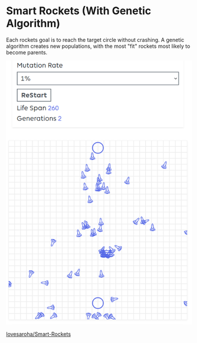 # Smart Rockets (With Genetic Algorithm)
Each rockets goal is to reach the target circle without crashing. A genetic algorithm creates new populations, with the most "fit" rockets most likely to become parents.

![image](https://raw.githubusercontent.com/lovesaroha/gimages/main/18.png)

[lovesaroha/Smart-Rockets](https://js.lovesaroha.com/Smart-Rockets)
